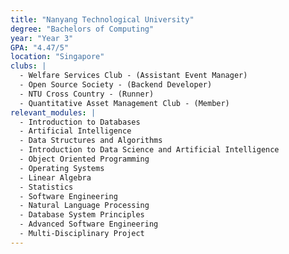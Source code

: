 ```yaml
---
title: "Nanyang Technological University"
degree: "Bachelors of Computing"
year: "Year 3"
GPA: "4.47/5"
location: "Singapore"
clubs: |
  - Welfare Services Club - (Assistant Event Manager)
  - Open Source Society - (Backend Developer)
  - NTU Cross Country - (Runner)
  - Quantitative Asset Management Club - (Member)
relevant_modules: |
  - Introduction to Databases
  - Artificial Intelligence
  - Data Structures and Algorithms
  - Introduction to Data Science and Artificial Intelligence
  - Object Oriented Programming
  - Operating Systems
  - Linear Algebra
  - Statistics
  - Software Engineering
  - Natural Language Processing
  - Database System Principles
  - Advanced Software Engineering
  - Multi-Disciplinary Project
---
```

